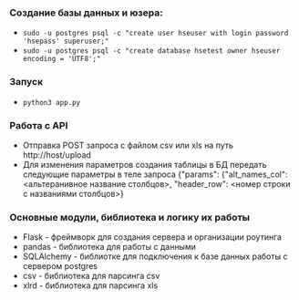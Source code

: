 ### Создание базы данных и юзера:

* `sudo -u postgres psql -c "create user hseuser with login password 'hsepass' superuser;"`
* `sudo -u postgres psql -c "create database hsetest owner hseuser encoding = 'UTF8';"`

### Запуск

* `python3 app.py`

### Работа с API

* Отправка POST запроса с файлом csv или xls на путь http://host/upload
* Для изменения параметров создания таблицы в БД передать следующие параметры в теле запроса {"params": {"alt_names_col": <альтеранивное название столбцов>, "header_row": <номер строки с названиями столбцов>}

### Основные модули, библиотека и логику их работы

* Flask - фреймворк для создания сервера и организации роутинга
* pandas - библиотека для работы с данными
* SQLAlchemy - библиотке для подключения к базе данных работы с сервером postgres
* csv - библиотека для парсинга csv
* xlrd - библиотека для парсинга xls
